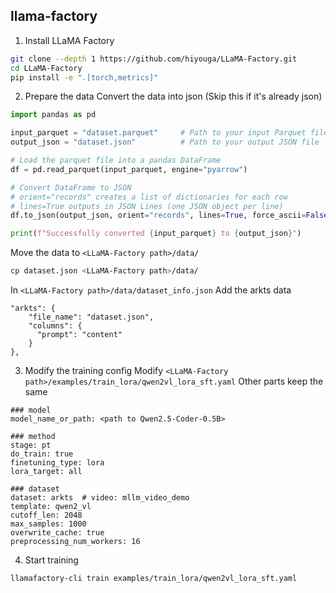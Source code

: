 ## llama-factory
1. Install LLaMA Factory
```bash
git clone --depth 1 https://github.com/hiyouga/LLaMA-Factory.git
cd LLaMA-Factory
pip install -e ".[torch,metrics]"
```

2. Prepare the data
Convert the data into json (Skip this if it's already json)
```python
import pandas as pd

input_parquet = "dataset.parquet"     # Path to your input Parquet file
output_json = "dataset.json"          # Path to your output JSON file

# Load the parquet file into a pandas DataFrame
df = pd.read_parquet(input_parquet, engine="pyarrow")

# Convert DataFrame to JSON
# orient="records" creates a list of dictionaries for each row
# lines=True outputs in JSON Lines (one JSON object per line)
df.to_json(output_json, orient="records", lines=True, force_ascii=False)

print(f"Successfully converted {input_parquet} to {output_json}")

```

Move the data to `<LLaMA-Factory path>/data/`

```bash
cp dataset.json <LLaMA-Factory path>/data/
```

In `<LLaMA-Factory path>/data/dataset_info.json`
Add the arkts data
```
"arkts": {
    "file_name": "dataset.json",
    "columns": {
      "prompt": "content"
    }
},
```

3. Modify the training config
Modify `<LLaMA-Factory path>/examples/train_lora/qwen2vl_lora_sft.yaml`
Other parts keep the same
```
### model
model_name_or_path: <path to Qwen2.5-Coder-0.5B>

### method
stage: pt
do_train: true
finetuning_type: lora
lora_target: all

### dataset
dataset: arkts  # video: mllm_video_demo
template: qwen2_vl
cutoff_len: 2048
max_samples: 1000
overwrite_cache: true
preprocessing_num_workers: 16
```

4. Start training
```bash
llamafactory-cli train examples/train_lora/qwen2vl_lora_sft.yaml
```